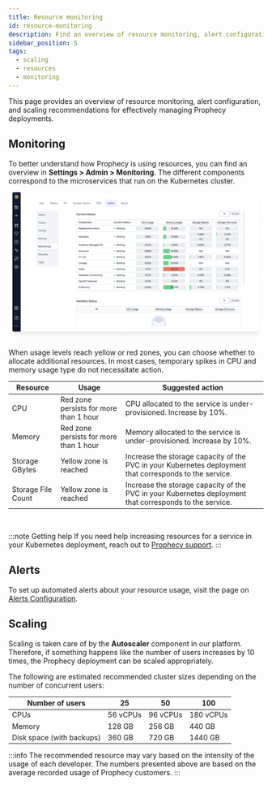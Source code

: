 ```yaml
---
title: Resource monitoring
id: resource-monitoring
description: Find an overview of resource monitoring, alert configuration, and scaling recommendations
sidebar_position: 5
tags:
  - scaling
  - resources
  - monitoring
---
```


This page provides an overview of resource monitoring, alert configuration, and scaling recommendations for effectively managing Prophecy deployments.

## Monitoring

To better understand how Prophecy is using resources, you can find an overview in **Settings > Admin > Monitoring**. The different components correspond to the microservices that run on the Kubernetes cluster.

![Monitoring settings](./img/monitoring.png)

When usage levels reach yellow or red zones, you can choose whether to allocate additional resources. In most cases, temporary spikes in CPU and memory usage type do not necessitate action.

| Resource           | Usage                                  | Suggested action                                                                                        |
| ------------------ | -------------------------------------- | ------------------------------------------------------------------------------------------------------- |
| CPU                | Red zone persists for more than 1 hour | CPU allocated to the service is under-provisioned. Increase by 10%.                                     |
| Memory             | Red zone persists for more than 1 hour | Memory allocated to the service is under-provisioned. Increase by 10%.                                  |
| Storage GBytes     | Yellow zone is reached                 | Increase the storage capacity of the PVC in your Kubernetes deployment that corresponds to the service. |
| Storage File Count | Yellow zone is reached                 | Increase the storage capacity of the PVC in your Kubernetes deployment that corresponds to the service. |

<br />

:::note Getting help
If you need help increasing resources for a service in your Kubernetes deployment, reach out to [Prophecy support](/getting-help/).
:::

## Alerts

To set up automated alerts about your resource usage, visit the page on [Alerts Configuration](docs/administration/self-hosted/configurations/configure-alerts.md).

## Scaling

Scaling is taken care of by the **Autoscaler** component in our platform. Therefore, if something happens like the number of
users increases by 10 times, the Prophecy deployment can be scaled appropriately.

The following are estimated recommended cluster sizes depending on the number of concurrent users:

| Number of users           | 25       | 50       | 100       |
| ------------------------- | -------- | -------- | --------- |
| CPUs                      | 56 vCPUs | 96 vCPUs | 180 vCPUs |
| Memory                    | 128 GB   | 256 GB   | 440 GB    |
| Disk space (with backups) | 360 GB   | 720 GB   | 1440 GB   |

:::info
The recommended resource may vary based on the intensity of the usage of each developer. The numbers
presented above are based on the average recorded usage of Prophecy customers.
:::
